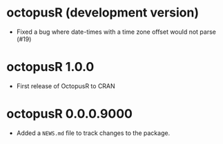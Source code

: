 # octopusR (development version)

* Fixed a bug where date-times with a time zone offset would not parse (#19)

# octopusR 1.0.0

* First release of OctopusR to CRAN

# octopusR 0.0.0.9000

* Added a `NEWS.md` file to track changes to the package.
